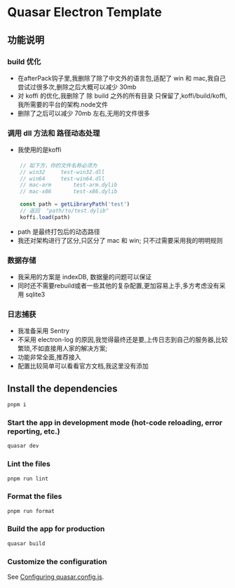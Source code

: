 # Quasar Electron Template

## 功能说明

### build 优化
- 在afterPack钩子里,我删除了除了中文外的语言包,适配了 win 和 mac,我自己尝试过很多次,删除之后大概可以减少 30mb
- 对 koffi 的优化,我删除了 除 build 之外的所有目录 只保留了,koffi/build/koffi,我所需要的平台的架构.node文件
- 删除了之后可以减少 70mb 左右,无用的文件很多


### 调用 dll 方法和 路径动态处理
- 我使用的是koffi

####
```js
    // 如下方，你的文件名称必须为
    // win32     test-win32.dll
    // win64     test-win64.dll
    // mac-arm       test-arm.dylib
    // mac-x86       test-x86.dylib

    const path = getLibraryPath('test')
    // 返回  "path/to/test.dylib"
    koffi.load(path)
```
- path 是最终打包后的动态路径
- 我还对架构进行了区分,只区分了 mac 和 win; 只不过需要采用我的明明规则


### 数据存储
- 我采用的方案是 indexDB, 数据量的问题可以保证
- 同时还不需要rebuild或者一些其他的复杂配置,更加容易上手,多方考虑没有采用 sqlite3

### 日志捕获
- 我准备采用 Sentry
- 不采用 electron-log 的原因,我觉得最终还是要,上传日志到自己的服务器,比较繁琐,不如直接用人家的解决方案;
- 功能非常全面,推荐接入
- 配置比较简单可以看看官方文档,我这里没有添加

## Install the dependencies

```bash
pnpm i
```

### Start the app in development mode (hot-code reloading, error reporting, etc.)

```bash
quasar dev
```

### Lint the files

```bash
pnpm run lint
```

### Format the files

```bash
pnpm run format
```

### Build the app for production

```bash
quasar build
```

### Customize the configuration

See [Configuring quasar.config.js](https://v2.quasar.dev/quasar-cli-webpack/quasar-config-js).
